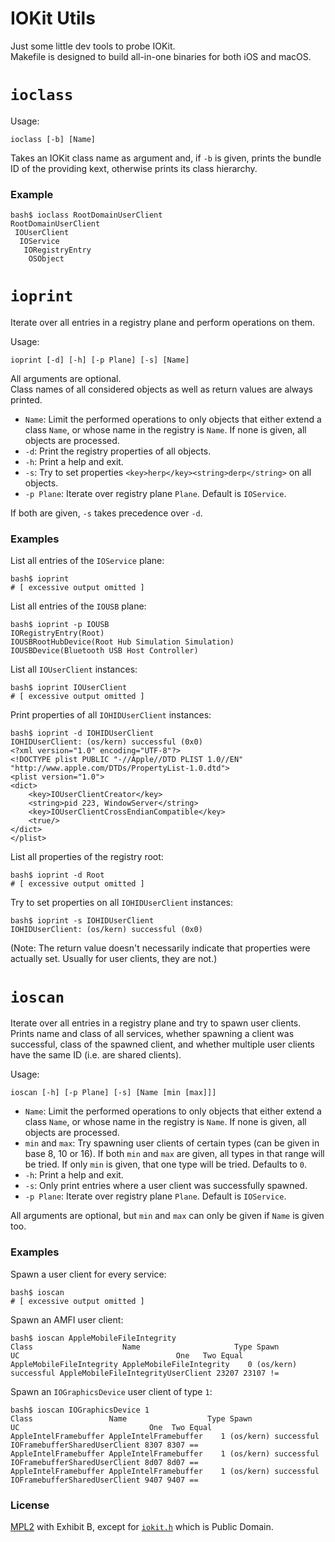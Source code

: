 # IOKit Utils

Just some little dev tools to probe IOKit.  
Makefile is designed to build all-in-one binaries for both iOS and macOS.

# `ioclass`

Usage:

    ioclass [-b] [Name]

Takes an IOKit class name as argument and, if `-b` is given, prints the bundle ID of the providing kext, otherwise prints its class hierarchy.

### Example

    bash$ ioclass RootDomainUserClient
    RootDomainUserClient
     IOUserClient
      IOService
       IORegistryEntry
        OSObject

# `ioprint`

Iterate over all entries in a registry plane and perform operations on them.

Usage:

    ioprint [-d] [-h] [-p Plane] [-s] [Name]

All arguments are optional.  
Class names of all considered objects as well as return values are always printed.

- `Name`: Limit the performed operations to only objects that either extend a class `Name`, or whose name in the registry is `Name`. If none is given, all objects are processed.
- `-d`: Print the registry properties of all objects.
- `-h`: Print a help and exit.
- `-s`: Try to set properties `<key>herp</key><string>derp</string>` on all objects.
- `-p Plane`: Iterate over registry plane `Plane`. Default is `IOService`.

If both are given, `-s` takes precedence over `-d`.

### Examples

List all entries of the `IOService` plane:

    bash$ ioprint
    # [ excessive output omitted ]

List all entries of the `IOUSB` plane:

    bash$ ioprint -p IOUSB
    IORegistryEntry(Root)
    IOUSBRootHubDevice(Root Hub Simulation Simulation)
    IOUSBDevice(Bluetooth USB Host Controller)

List all `IOUserClient` instances:

    bash$ ioprint IOUserClient
    # [ excessive output omitted ]

Print properties of all `IOHIDUserClient` instances:

    bash$ ioprint -d IOHIDUserClient
    IOHIDUserClient: (os/kern) successful (0x0)
    <?xml version="1.0" encoding="UTF-8"?>
    <!DOCTYPE plist PUBLIC "-//Apple//DTD PLIST 1.0//EN" "http://www.apple.com/DTDs/PropertyList-1.0.dtd">
    <plist version="1.0">
    <dict>
        <key>IOUserClientCreator</key>
        <string>pid 223, WindowServer</string>
        <key>IOUserClientCrossEndianCompatible</key>
        <true/>
    </dict>
    </plist>

List all properties of the registry root:

    bash$ ioprint -d Root
    # [ excessive output omitted ]

Try to set properties on all `IOHIDUserClient` instances:

    bash$ ioprint -s IOHIDUserClient
    IOHIDUserClient: (os/kern) successful (0x0)

(Note: The return value doesn't necessarily indicate that properties were actually set. Usually for user clients, they are not.)

# `ioscan`

Iterate over all entries in a registry plane and try to spawn user clients.  
Prints name and class of all services, whether spawning a client was successful, class of the spawned client, and whether multiple user clients have the same ID (i.e. are shared clients).

Usage:

    ioscan [-h] [-p Plane] [-s] [Name [min [max]]]

- `Name`: Limit the performed operations to only objects that either extend a class `Name`, or whose name in the registry is `Name`. If none is given, all objects are processed.
- `min` and `max`: Try spawning user clients of certain types (can be given in base 8, 10 or 16). If both `min` and `max` are given, all types in that range will be tried. If only `min` is given, that one type will be tried. Defaults to `0`.
- `-h`: Print a help and exit.
- `-s`: Only print entries where a user client was successfully spawned.
- `-p Plane`: Iterate over registry plane `Plane`. Default is `IOService`.

All arguments are optional, but `min` and `max` can only be given if `Name` is given too.

### Examples

Spawn a user client for every service:

    bash$ ioscan
    # [ excessive output omitted ]

Spawn an AMFI user client:

    bash$ ioscan AppleMobileFileIntegrity
    Class                    Name                     Type Spawn                UC                                   One   Two Equal
    AppleMobileFileIntegrity AppleMobileFileIntegrity    0 (os/kern) successful AppleMobileFileIntegrityUserClient 23207 23107 !=   

Spawn an `IOGraphicsDevice` user client of type `1`:

    bash$ ioscan IOGraphicsDevice 1
    Class                 Name                  Type Spawn                UC                             One  Two Equal
    AppleIntelFramebuffer AppleIntelFramebuffer    1 (os/kern) successful IOFramebufferSharedUserClient 8307 8307 ==   
    AppleIntelFramebuffer AppleIntelFramebuffer    1 (os/kern) successful IOFramebufferSharedUserClient 8d07 8d07 ==   
    AppleIntelFramebuffer AppleIntelFramebuffer    1 (os/kern) successful IOFramebufferSharedUserClient 9407 9407 ==   

### License

[MPL2](https://github.com/Siguza/iokit-utils/blob/master/LICENSE) with Exhibit B, except for [`iokit.h`](https://github.com/Siguza/iokit-utils/blob/master/src/iokit.h) which is Public Domain.
